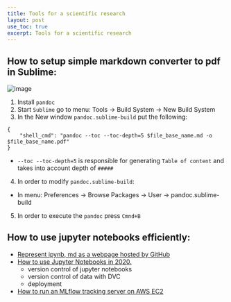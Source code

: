 ```yaml
---
title: Tools for a scientific research
layout: post
use_toc: true
excerpt: Tools for a scientific research
---
```


## How to setup simple markdown converter to pdf in Sublime:
![image](https://user-images.githubusercontent.com/13698885/78026067-5a27d700-735b-11ea-92b5-fe19884636e6.png)

1. Install `pandoc`
2. Start `Sublime` go to menu: Tools -> Build System -> New Build System 
3. In the New window `pandoc.sublime-build` put the following:
```
{
	"shell_cmd": "pandoc --toc --toc-depth=5 $file_base_name.md -o  $file_base_name.pdf"
}
```
  - `--toc --toc-depth=5` is responsible for generating `Table of content` and takes into account depth of `#####`
4. In order to modify `pandoc.sublime-build`:
  - In menu: Preferences -> Browse Packages -> User -> pandoc.sublime-build
5. In order to execute the `pandoc` press `Cmnd+B` 

## How to use jupyter notebooks efficiently:
- [Represent ipynb, md as a webpage hosted by GitHub](https://fastpages.fast.ai/fastpages/jupyter/2020/02/21/introducing-fastpages.html)
- [How to use Jupyter Notebooks in 2020.](https://ljvmiranda921.github.io/notebook/2020/03/16/jupyter-notebooks-in-2020-part-2/)
	* version control of jupyter notebooks
	* version control of data with DVC
	* deployment
- [How to run an MLflow tracking server on AWS EC2](https://medium.com/@alexanderneshitov/how-to-run-an-mlflow-tracking-server-on-aws-ec2-d7afd0ac8008)
